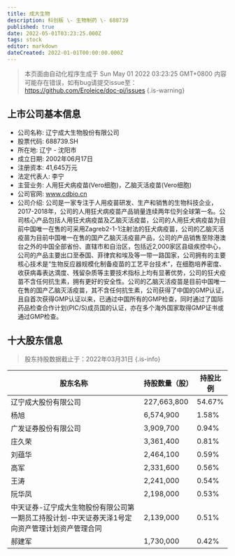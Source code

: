 ```yaml
---
title: 成大生物
description: 科创板 \- 生物制药 \- 688739
published: true
date: 2022-05-01T03:23:25.000Z
tags: stock
editor: markdown
dateCreated: 2022-01-01T00:00:00.000Z
---
```


> 本页面由自动化程序生成于 Sun May 01 2022 03:23:25 GMT+0800
> 内容可能存在错误，如有bug请提交issue至：https://github.com/Eroleice/doc-pi/issues
{.is-warning}

## 上市公司基本信息
- 公司名称: 辽宁成大生物股份有限公司
- 股票代码: 688739.SH
- 所在地: 辽宁 - 沈阳市
- 成立日期: 2002年06月17日
- 注册资本: 41,645万元
- 法定代表人: 李宁
- 主营业务: 人用狂犬病疫苗(Vero细胞)，乙脑灭活疫苗(Vero细胞)
- 公司官网: www.cdbio.cn
- 公司介绍: 公司是一家专注于人用疫苗研发、生产和销售的生物科技企业，2017-2018年，公司的人用狂犬病疫苗产品销量连续两年位列全球第一名。公司核心产品包括人用狂犬病疫苗及乙脑灭活疫苗，公司的人用狂犬病疫苗为目前中国唯一在售的可采用Zagreb2-1-1注射法的狂犬病疫苗，公司的乙脑灭活疫苗为目前中国唯一在售的国产乙脑灭活疫苗产品，公司的产品销售至除港澳台之外的中国全部省份、直辖市和自治区，包括近2,000家区县级疾控中心，公司的产品主要出口至泰国、菲律宾和埃及等一带一路国家，公司拥有的主要核心技术是“生物反应器规模化制备疫苗的工艺平台技术”，在细胞培养密度、收获病毒表达滴度、残留杂质等主要技术指标上均有显著优势，公司的狂犬疫苗不含任何抗生素，拥有更好的安全性。公司的乙脑灭活疫苗是目前中国唯一在售的国产乙脑灭活疫苗，其不含任何抗生素，公司获得了中国的GMP认证，且自首次获得GMP认证以来，已通过中国所有的GMP检查，同时通过了国际药品检查合作计划(PIC/S)成员国的认证，亦在多个海外国家取得GMP证书或通过GMP检查。


## 十大股东信息
> 股东持股数据截止于：2022年03月31日
{.is-info}

| 股东名称 | 持股数量（股） | 持股比例 |
| --- | --- | --- |
| 辽宁成大股份有限公司 | 227,663,800 | 54.67% |
| 杨旭 | 6,574,900 | 1.58% |
| 广发证券股份有限公司 | 3,909,700 | 0.94% |
| 庄久荣 | 3,361,400 | 0.81% |
| 刘蕴华 | 2,464,100 | 0.59% |
| 高军 | 2,331,600 | 0.56% |
| 王涛 | 2,241,000 | 0.54% |
| 阮华凤 | 2,198,000 | 0.53% |
| 中天证券-辽宁成大生物股份有限公司第一期员工持股计划-中天证券天泽1号定向资产管理计划资产管理合同 | 2,139,000 | 0.51% |
| 郝建军 | 1,730,000 | 0.42% |




